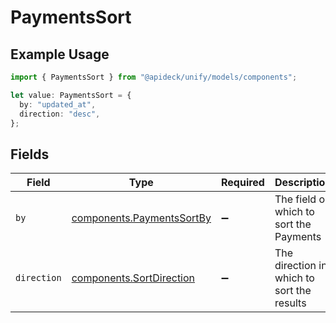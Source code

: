 # PaymentsSort

## Example Usage

```typescript
import { PaymentsSort } from "@apideck/unify/models/components";

let value: PaymentsSort = {
  by: "updated_at",
  direction: "desc",
};
```

## Fields

| Field                                                                  | Type                                                                   | Required                                                               | Description                                                            | Example                                                                |
| ---------------------------------------------------------------------- | ---------------------------------------------------------------------- | ---------------------------------------------------------------------- | ---------------------------------------------------------------------- | ---------------------------------------------------------------------- |
| `by`                                                                   | [components.PaymentsSortBy](../../models/components/paymentssortby.md) | :heavy_minus_sign:                                                     | The field on which to sort the Payments                                | updated_at                                                             |
| `direction`                                                            | [components.SortDirection](../../models/components/sortdirection.md)   | :heavy_minus_sign:                                                     | The direction in which to sort the results                             |                                                                        |